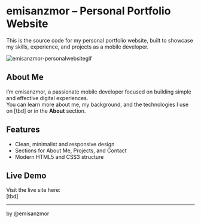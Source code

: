 # emisanzmor – Personal Portfolio Website
 
This is the source code for my personal portfolio website, built to showcase my skills, experience, and projects as a mobile developer.

![emisanzmor-personalwebsitegif](https://github.com/user-attachments/assets/7515bffe-facc-43de-a74e-228162c4d058)

## About Me

I’m emisanzmor, a passionate mobile developer focused on building simple and effective digital experiences.  
You can learn more about me, my background, and the technologies I use on [tbd] or in the **About** section.

## Features

- Clean, minimalist and responsive design
- Sections for About Me, Projects, and Contact
- Modern HTML5 and CSS3 structure
  
## Live Demo

Visit the live site here:  
[tbd]

---

by @emisanzmor
